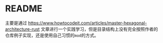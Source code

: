 # README

主要是通过 <https://www.howtocodeit.com/articles/master-hexagonal-architecture-rust> 文章进行一个实践学习，但是目录结构上没有完全按照作者的仓库例子实现，还是使用自己习惯的`mod`的方式。
